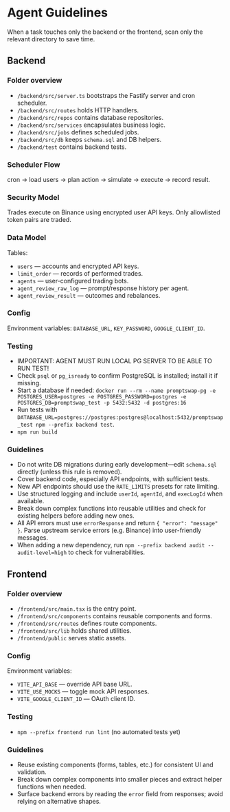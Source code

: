 # Agent Guidelines

When a task touches only the backend or the frontend, scan only the
relevant directory to save time.

## Backend

### Folder overview
- `/backend/src/server.ts` bootstraps the Fastify server and cron scheduler.
- `/backend/src/routes` holds HTTP handlers.
- `/backend/src/repos` contains database repositories.
- `/backend/src/services` encapsulates business logic.
- `/backend/src/jobs` defines scheduled jobs.
- `/backend/src/db` keeps `schema.sql` and DB helpers.
- `/backend/test` contains backend tests.

### Scheduler Flow
cron → load users → plan action → simulate → execute → record result.

### Security Model
Trades execute on Binance using encrypted user API keys.
Only allowlisted token pairs are traded.

### Data Model
Tables:
- `users` — accounts and encrypted API keys.
- `limit_order` — records of performed trades.
- `agents` — user-configured trading bots.
- `agent_review_raw_log` — prompt/response history per agent.
- `agent_review_result` — outcomes and rebalances.

### Config
Environment variables: `DATABASE_URL`, `KEY_PASSWORD`, `GOOGLE_CLIENT_ID`.

### Testing
  - IMPORTANT: AGENT MUST RUN LOCAL PG SERVER TO BE ABLE TO RUN TEST!
  - Check `psql` or `pg_isready` to confirm PostgreSQL is installed; install it if missing.
  - Start a database if needed:
    `docker run --rm --name promptswap-pg -e POSTGRES_USER=postgres -e POSTGRES_PASSWORD=postgres -e POSTGRES_DB=promptswap_test -p 5432:5432 -d postgres:16`
  - Run tests with
    `DATABASE_URL=postgres://postgres:postgres@localhost:5432/promptswap_test npm --prefix backend test`.
  - `npm run build`

### Guidelines
- Do not write DB migrations during early development—edit `schema.sql` directly (unless this rule is removed).
- Cover backend code, especially API endpoints, with sufficient tests.
- New API endpoints should use the `RATE_LIMITS` presets for rate limiting.
- Use structured logging and include `userId`, `agentId`, and `execLogId` when available.
- Break down complex functions into reusable utilities and check for existing helpers before adding new ones.
- All API errors must use `errorResponse` and return `{ "error": "message" }`. Parse upstream service errors (e.g. Binance) into user-friendly messages.
- When adding a new dependency, run `npm --prefix backend audit --audit-level=high` to check for vulnerabilities.

## Frontend

### Folder overview
- `/frontend/src/main.tsx` is the entry point.
- `/frontend/src/components` contains reusable components and forms.
- `/frontend/src/routes` defines route components.
- `/frontend/src/lib` holds shared utilities.
- `/frontend/public` serves static assets.

### Config
Environment variables:
- `VITE_API_BASE` — override API base URL.
- `VITE_USE_MOCKS` — toggle mock API responses.
- `VITE_GOOGLE_CLIENT_ID` — OAuth client ID.

### Testing
- `npm --prefix frontend run lint`
  (no automated tests yet)

### Guidelines
- Reuse existing components (forms, tables, etc.) for consistent UI and validation.
- Break down complex components into smaller pieces and extract helper functions when needed.
- Surface backend errors by reading the `error` field from responses; avoid relying on alternative shapes.
